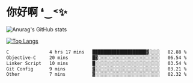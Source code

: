 # 你好啊 ❛‿˂✨

![Anurag's GitHub stats](https://github-readme-stats.vercel.app/api?username=ZombieFly&count_private=true&show_icons=true)

[![Top Langs](https://github-readme-stats.vercel.app/api/top-langs/?username=ZombieFly&layout=compact&count_private=true&hide=Ruby,makefile)](https://github.com/anuraghazra/github-readme-stats)

<!--START_SECTION:waka-->

```txt
C               4 hrs 17 mins   ████████████████████▓░░░░   82.88 %
Objective-C     20 mins         █▓░░░░░░░░░░░░░░░░░░░░░░░   06.54 %
Linker Script   10 mins         █░░░░░░░░░░░░░░░░░░░░░░░░   03.54 %
Git Config      9 mins          ▓░░░░░░░░░░░░░░░░░░░░░░░░   03.21 %
Other           7 mins          ▓░░░░░░░░░░░░░░░░░░░░░░░░   02.32 %
```

<!--END_SECTION:waka-->
